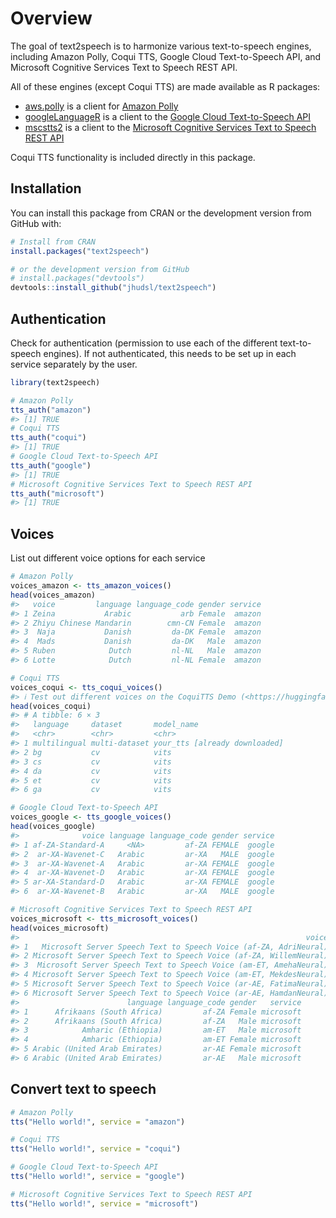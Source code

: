 
<!-- README.md is generated from README.Rmd. Please edit that file -->

# Overview

<!-- badges: start -->
<!-- badges: end -->

The goal of text2speech is to harmonize various text-to-speech engines,
including Amazon Polly, Coqui TTS, Google Cloud Text-to-Speech API, and
Microsoft Cognitive Services Text to Speech REST API.

All of these engines (except Coqui TTS) are made available as R
packages:

- [aws.polly](https://github.com/cloudyr/aws.polly) is a client for
  [Amazon
  Polly](https://docs.aws.amazon.com/polly/latest/dg/what-is.html)
- [googleLanguageR](https://github.com/ropensci/googleLanguageR) is a
  client to the [Google Cloud Text-to-Speech
  API](https://cloud.google.com/text-to-speech/)
- [mscstts2](https://github.com/howardbaek/mscstts2) is a client to the
  [Microsoft Cognitive Services Text to Speech REST
  API](https://learn.microsoft.com/en-us/azure/cognitive-services/speech-service/rest-text-to-speech?tabs=streaming)

Coqui TTS functionality is included directly in this package.

## Installation

You can install this package from CRAN or the development version from
GitHub with:

``` r
# Install from CRAN
install.packages("text2speech")

# or the development version from GitHub
# install.packages("devtools")
devtools::install_github("jhudsl/text2speech")
```

## Authentication

Check for authentication (permission to use each of the different
text-to-speech engines). If not authenticated, this needs to be set up
in each service separately by the user.

``` r
library(text2speech)

# Amazon Polly
tts_auth("amazon")
#> [1] TRUE
# Coqui TTS
tts_auth("coqui")
#> [1] TRUE
# Google Cloud Text-to-Speech API 
tts_auth("google")
#> [1] TRUE
# Microsoft Cognitive Services Text to Speech REST API
tts_auth("microsoft")
#> [1] TRUE
```

## Voices

List out different voice options for each service

``` r
# Amazon Polly
voices_amazon <- tts_amazon_voices()
head(voices_amazon)
#>   voice         language language_code gender service
#> 1 Zeina           Arabic           arb Female  amazon
#> 2 Zhiyu Chinese Mandarin        cmn-CN Female  amazon
#> 3  Naja           Danish         da-DK Female  amazon
#> 4  Mads           Danish         da-DK   Male  amazon
#> 5 Ruben            Dutch         nl-NL   Male  amazon
#> 6 Lotte            Dutch         nl-NL Female  amazon

# Coqui TTS
voices_coqui <- tts_coqui_voices()
#> ℹ Test out different voices on the CoquiTTS Demo (<https://huggingface.co/spaces/coqui/CoquiTTS>)
head(voices_coqui)
#> # A tibble: 6 × 3
#>   language     dataset       model_name                   
#>   <chr>        <chr>         <chr>                        
#> 1 multilingual multi-dataset your_tts [already downloaded]
#> 2 bg           cv            vits                         
#> 3 cs           cv            vits                         
#> 4 da           cv            vits                         
#> 5 et           cv            vits                         
#> 6 ga           cv            vits

# Google Cloud Text-to-Speech API 
voices_google <- tts_google_voices()
head(voices_google)
#>              voice language language_code gender service
#> 1 af-ZA-Standard-A     <NA>         af-ZA FEMALE  google
#> 2  ar-XA-Wavenet-C   Arabic         ar-XA   MALE  google
#> 3  ar-XA-Wavenet-A   Arabic         ar-XA FEMALE  google
#> 4  ar-XA-Wavenet-D   Arabic         ar-XA FEMALE  google
#> 5 ar-XA-Standard-D   Arabic         ar-XA FEMALE  google
#> 6  ar-XA-Wavenet-B   Arabic         ar-XA   MALE  google

# Microsoft Cognitive Services Text to Speech REST API
voices_microsoft <- tts_microsoft_voices()
head(voices_microsoft)
#>                                                                voice
#> 1   Microsoft Server Speech Text to Speech Voice (af-ZA, AdriNeural)
#> 2 Microsoft Server Speech Text to Speech Voice (af-ZA, WillemNeural)
#> 3  Microsoft Server Speech Text to Speech Voice (am-ET, AmehaNeural)
#> 4 Microsoft Server Speech Text to Speech Voice (am-ET, MekdesNeural)
#> 5 Microsoft Server Speech Text to Speech Voice (ar-AE, FatimaNeural)
#> 6 Microsoft Server Speech Text to Speech Voice (ar-AE, HamdanNeural)
#>                        language language_code gender   service
#> 1      Afrikaans (South Africa)         af-ZA Female microsoft
#> 2      Afrikaans (South Africa)         af-ZA   Male microsoft
#> 3            Amharic (Ethiopia)         am-ET   Male microsoft
#> 4            Amharic (Ethiopia)         am-ET Female microsoft
#> 5 Arabic (United Arab Emirates)         ar-AE Female microsoft
#> 6 Arabic (United Arab Emirates)         ar-AE   Male microsoft
```

## Convert text to speech

``` r
# Amazon Polly
tts("Hello world!", service = "amazon")

# Coqui TTS
tts("Hello world!", service = "coqui")

# Google Cloud Text-to-Speech API 
tts("Hello world!", service = "google")

# Microsoft Cognitive Services Text to Speech REST API
tts("Hello world!", service = "microsoft")
```
